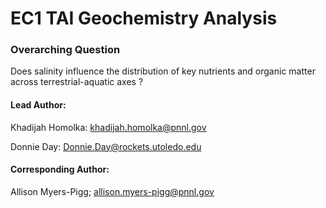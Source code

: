 # EC1 TAI Geochemistry Analysis

### Overarching Question
Does salinity influence the distribution of key nutrients and organic matter across terrestrial-aquatic axes ? 

#### Lead Author: 
Khadijah Homolka: khadijah.homolka@pnnl.gov

Donnie Day: Donnie.Day@rockets.utoledo.edu

#### Corresponding Author: 
Allison Myers-Pigg; allison.myers-pigg@pnnl.gov
